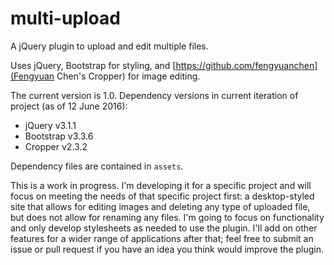 # multi-upload
A jQuery plugin to upload and edit multiple files.

Uses jQuery, Bootstrap for styling, and [https://github.com/fengyuanchen](Fengyuan Chen's Cropper) for image editing.

The current version is 1.0. Dependency versions in current iteration of project (as of 12 June 2016):
* jQuery v3.1.1
* Bootstrap v3.3.6
* Cropper v2.3.2

Dependency files are contained in `assets`. 

This is a work in progress. I'm developing it for a specific project and will focus on meeting the needs of that specific project first: a desktop-styled site that allows for editing images and deleting any type of uploaded file, but does not allow for renaming any files. I'm going to focus on functionality and only develop stylesheets as needed to use the plugin. I'll add on other features for a wider range of applications after that; feel free to submit an issue or pull request if you have an idea you think would improve the plugin.
